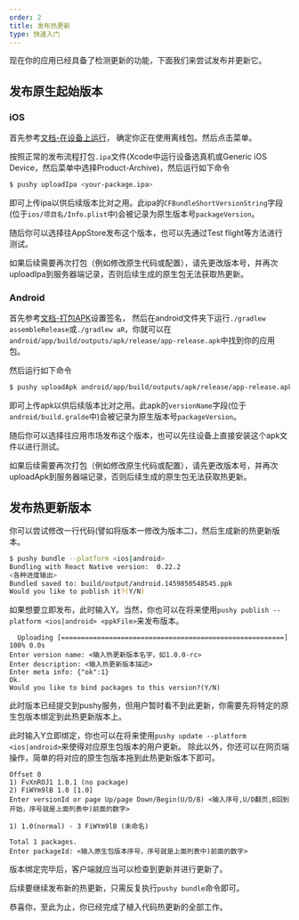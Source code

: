 ```yaml
---
order: 2
title: 发布热更新
type: 快速入门
---
```


现在你的应用已经具备了检测更新的功能，下面我们来尝试发布并更新它。

## 发布原生起始版本

### iOS

首先参考[文档-在设备上运行](https://reactnative.cn/docs/running-on-device)，
确定你正在使用离线包。然后点击菜单。

按照正常的发布流程打包`.ipa`文件(Xcode中运行设备选真机或Generic iOS Device，然后菜单中选择Product-Archive)，然后运行如下命令

```bash
$ pushy uploadIpa <your-package.ipa>
```

即可上传ipa以供后续版本比对之用。此ipa的`CFBundleShortVersionString`字段(位于`ios/项目名/Info.plist`中)会被记录为原生版本号`packageVersion`。

随后你可以选择往AppStore发布这个版本，也可以先通过Test flight等方法进行测试。

如果后续需要再次打包（例如修改原生代码或配置），请先更改版本号，并再次uploadIpa到服务器端记录，否则后续生成的原生包无法获取热更新。

### Android

首先参考[文档-打包APK](https://reactnative.cn/docs/signed-apk-android)设置签名，
然后在android文件夹下运行`./gradlew assembleRelease`或`./gradlew aR`，你就可以在`android/app/build/outputs/apk/release/app-release.apk`中找到你的应用包。

然后运行如下命令

```bash
$ pushy uploadApk android/app/build/outputs/apk/release/app-release.apk
```

即可上传apk以供后续版本比对之用。此apk的`versionName`字段(位于`android/build.gralde`中)会被记录为原生版本号`packageVersion`。

随后你可以选择往应用市场发布这个版本，也可以先往设备上直接安装这个apk文件以进行测试。

如果后续需要再次打包（例如修改原生代码或配置），请先更改版本号，并再次uploadApk到服务器端记录，否则后续生成的原生包无法获取热更新。

## 发布热更新版本

你可以尝试修改一行代码(譬如将版本一修改为版本二)，然后生成新的热更新版本。

```bash
$ pushy bundle --platform <ios|android>
Bundling with React Native version:  0.22.2
<各种进度输出>
Bundled saved to: build/output/android.1459850548545.ppk
Would you like to publish it?(Y/N) 
```

如果想要立即发布，此时输入Y。当然，你也可以在将来使用`pushy publish --platform <ios|android> <ppkFile>`来发布版本。

```
  Uploading [========================================================] 100% 0.0s
Enter version name: <输入热更新版本名字，如1.0.0-rc>
Enter description: <输入热更新版本描述>
Enter meta info: {"ok":1}
Ok.
Would you like to bind packages to this version?(Y/N)
```

此时版本已经提交到pushy服务，但用户暂时看不到此更新，你需要先将特定的原生包版本绑定到此热更新版本上。

此时输入Y立即绑定，你也可以在将来使用`pushy update --platform <ios|android>`来使得对应原生包版本的用户更新。
除此以外，你还可以在网页端操作，简单的将对应的原生包版本拖到此热更新版本下即可。

```
Offset 0
1) FvXnROJ1 1.0.1 (no package)
2) FiWYm9lB 1.0 [1.0]
Enter versionId or page Up/page Down/Begin(U/D/B) <输入序号,U/D翻页,B回到开始，序号就是上面列表中)前面的数字>

1) 1.0(normal) - 3 FiWYm9lB (未命名)

Total 1 packages.
Enter packageId: <输入原生包版本序号，序号就是上面列表中)前面的数字>
```

版本绑定完毕后，客户端就应当可以检查到更新并进行更新了。

后续要继续发布新的热更新，只需反复执行`pushy bundle`命令即可。

恭喜你，至此为止，你已经完成了植入代码热更新的全部工作。

